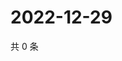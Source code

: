 # 2022-12-29

共 0 条

<!-- BEGIN WEIBO -->
<!-- 最后更新时间 Thu Dec 29 2022 06:13:04 GMT+0800 (China Standard Time) -->

<!-- END WEIBO -->
